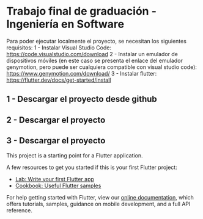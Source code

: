 # Trabajo final de graduación - Ingeniería en Software
Para poder ejecutar localmente el proyecto, se necesitan los siguientes requisitos:
1 - Instalar Visual Studio Code: https://code.visualstudio.com/download
2 - Instalar un emulador de dispositivos móviles (en este caso se presenta el enlace del emulador genymotion, pero puede ser cualquiera compatible con visual studio code): https://www.genymotion.com/download/
3 - Instalar flutter: https://flutter.dev/docs/get-started/install

## 1 - Descargar el proyecto desde github

## 2 - Descargar el proyecto

## 3 - Descargar el proyecto

This project is a starting point for a Flutter application.

A few resources to get you started if this is your first Flutter project:

- [Lab: Write your first Flutter app](https://flutter.dev/docs/get-started/codelab)
- [Cookbook: Useful Flutter samples](https://flutter.dev/docs/cookbook)

For help getting started with Flutter, view our
[online documentation](https://flutter.dev/docs), which offers tutorials,
samples, guidance on mobile development, and a full API reference.
